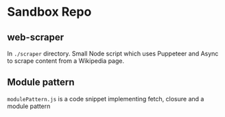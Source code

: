 # Sandbox Repo


## web-scraper
In `./scraper` directory.
Small Node script which uses Puppeteer and Async to scrape content from a Wikipedia page.

## Module pattern
`modulePattern.js` is a code snippet implementing fetch, closure and a module pattern